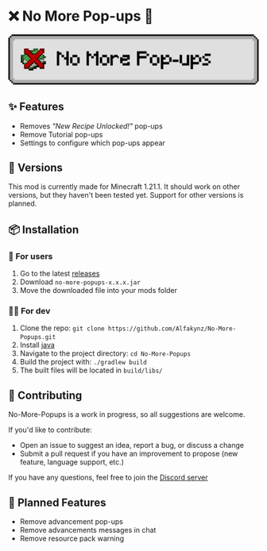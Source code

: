 # ❌ No More Pop-ups 💬

![Banner](icons/banner.png)

## ✨ Features

- Removes _"New Recipe Unlocked!"_ pop-ups
- Remove Tutorial pop-ups
- Settings to configure which pop-ups appear

## 🔄 Versions

This mod is currently made for Minecraft 1.21.1.
It should work on other versions, but they haven't been tested yet.
Support for other versions is planned.

## 📦 Installation

### 👤 For users

1. Go to the latest [releases](https://github.com/Alfakynz/No-More-Popups/releases/latest)
2. Download `no-more-popups-x.x.x.jar`
3. Move the downloaded file into your mods folder

### 👨‍💻 For dev

1. Clone the repo: `git clone https://github.com/Alfakynz/No-More-Popups.git`
2. Install [java](https://java.com)
3. Navigate to the project directory: `cd No-More-Popups`
4. Build the project with: `./gradlew build`
5. The built files will be located in `build/libs/`

## 🤝 Contributing

No-More-Popups is a work in progress, so all suggestions are welcome.

If you'd like to contribute:

- Open an issue to suggest an idea, report a bug, or discuss a change
- Submit a pull request if you have an improvement to propose (new feature, language support, etc.)

If you have any questions, feel free to join the [Discord server](https://discord.gg/TcmUQHZ5U4)

## 🚀 Planned Features

- Remove advancement pop-ups
- Remove advancements messages in chat
- Remove resource pack warning
